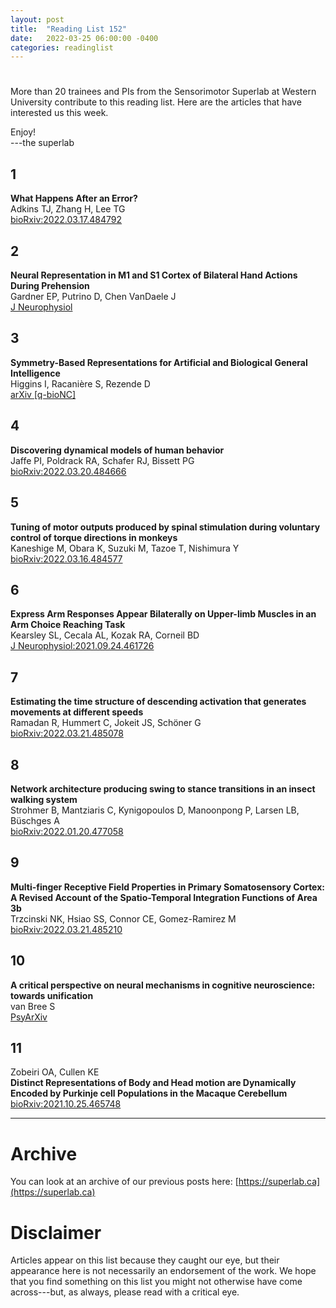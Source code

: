 ```yaml
---
layout: post
title:  "Reading List 152"
date:   2022-03-25 06:00:00 -0400
categories: readinglist
---
```


# 

More than 20 trainees and PIs from the Sensorimotor Superlab at Western University contribute to this reading list. Here are the articles that have interested us this week.

Enjoy!  
---the superlab

## 1
**What Happens After an Error?**  
Adkins TJ, Zhang H, Lee TG  
[bioRxiv:2022.03.17.484792](https://www.biorxiv.org/content/10.1101/2022.03.17.484792v1)

## 2
**Neural Representation in M1 and S1 Cortex of Bilateral Hand Actions During Prehension**  
Gardner EP, Putrino D, Chen VanDaele J  
[J Neurophysiol](https://dx.doi.org/10.1152/jn.00374.2021)

## 3
**Symmetry-Based Representations for Artificial and Biological General Intelligence**  
Higgins I, Racanière S, Rezende D  
[arXiv [q-bioNC]](https://arxiv.org/abs/2203.09250)

## 4
**Discovering dynamical models of human behavior**  
Jaffe PI, Poldrack RA, Schafer RJ, Bissett PG  
[bioRxiv:2022.03.20.484666](https://www.biorxiv.org/content/10.1101/2022.03.20.484666v1)

## 5
**Tuning of motor outputs produced by spinal stimulation during voluntary control of torque directions in monkeys**  
Kaneshige M, Obara K, Suzuki M, Tazoe T, Nishimura Y  
[bioRxiv:2022.03.16.484577](https://www.biorxiv.org/content/10.1101/2022.03.16.484577v1)

## 6
**Express Arm Responses Appear Bilaterally on Upper-limb Muscles in an Arm Choice Reaching Task**  
Kearsley SL, Cecala AL, Kozak RA, Corneil BD  
[J Neurophysiol:2021.09.24.461726](https://dx.doi.org/10.1152/jn.00494.2021)

## 7
**Estimating the time structure of descending activation that generates movements at different speeds**  
Ramadan R, Hummert C, Jokeit JS, Schöner G  
[bioRxiv:2022.03.21.485078](https://www.biorxiv.org/content/10.1101/2022.03.21.485078v1.abstract?%3Fcollection=)

## 8
**Network architecture producing swing to stance transitions in an insect walking system**  
Strohmer B, Mantziaris C, Kynigopoulos D, Manoonpong P, Larsen LB, Büschges A  
[bioRxiv:2022.01.20.477058](https://www.biorxiv.org/content/10.1101/2022.01.20.477058v3)

## 9
**Multi-finger Receptive Field Properties in Primary Somatosensory Cortex: A Revised Account of the Spatio-Temporal Integration Functions of Area 3b**  
Trzcinski NK, Hsiao SS, Connor CE, Gomez-Ramirez M  
[bioRxiv:2022.03.21.485210](https://www.biorxiv.org/content/10.1101/2022.03.21.485210v1)

## 10
**A critical perspective on neural mechanisms in cognitive neuroscience: towards unification**  
van Bree S  
[PsyArXiv](https://psyarxiv.com/9fr2d)

## 11
Zobeiri OA, Cullen KE  
**Distinct Representations of Body and Head motion are Dynamically Encoded by Purkinje cell Populations in the Macaque Cerebellum**  
[bioRxiv:2021.10.25.465748](https://www.biorxiv.org/content/10.1101/2021.10.25.465748v1)


---
# Archive
You can look at an archive of our previous posts here: [https://superlab.ca](https://superlab.ca)


# Disclaimer
Articles appear on this list because they caught our eye, but their appearance here is not necessarily an endorsement of the work. We hope that you find something on this list you might not otherwise have come across---but, as always, please read with a critical eye.


